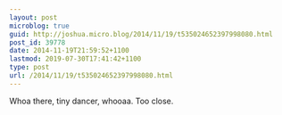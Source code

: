 ```yaml
---
layout: post
microblog: true
guid: http://joshua.micro.blog/2014/11/19/t535024652397998080.html
post_id: 39778
date: 2014-11-19T21:59:52+1100
lastmod: 2019-07-30T17:41:42+1100
type: post
url: /2014/11/19/t535024652397998080.html
---
```

Whoa there, tiny dancer, whooaa. Too close.
